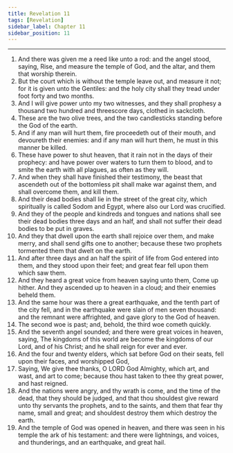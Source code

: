 ```yaml
---
title: Revelation 11
tags: [Revelation]
sidebar_label: Chapter 11
sidebar_position: 11
---
```


---
1. And there was given me a reed like unto a rod: and the angel stood, saying, Rise, and measure the temple of God, and the altar, and them that worship therein.
2. But the court which is without the temple leave out, and measure it not; for it is given unto the Gentiles: and the holy city shall they tread under foot forty and two months.
3. And I will give power unto my two witnesses, and they shall prophesy a thousand two hundred and threescore days, clothed in sackcloth.
4. These are the two olive trees, and the two candlesticks standing before the God of the earth.
5. And if any man will hurt them, fire proceedeth out of their mouth, and devoureth their enemies: and if any man will hurt them, he must in this manner be killed.
6. These have power to shut heaven, that it rain not in the days of their prophecy: and have power over waters to turn them to blood, and to smite the earth with all plagues, as often as they will.
7. And when they shall have finished their testimony, the beast that ascendeth out of the bottomless pit shall make war against them, and shall overcome them, and kill them.
8. And their dead bodies shall lie in the street of the great city, which spiritually is called Sodom and Egypt, where also our Lord was crucified.
9. And they of the people and kindreds and tongues and nations shall see their dead bodies three days and an half, and shall not suffer their dead bodies to be put in graves.
10. And they that dwell upon the earth shall rejoice over them, and make merry, and shall send gifts one to another; because these two prophets tormented them that dwelt on the earth.
11. And after three days and an half the spirit of life from God entered into them, and they stood upon their feet; and great fear fell upon them which saw them.
12. And they heard a great voice from heaven saying unto them, Come up hither. And they ascended up to heaven in a cloud; and their enemies beheld them.
13. And the same hour was there a great earthquake, and the tenth part of the city fell, and in the earthquake were slain of men seven thousand: and the remnant were affrighted, and gave glory to the God of heaven.
14. The second woe is past; and, behold, the third woe cometh quickly.
15. And the seventh angel sounded; and there were great voices in heaven, saying, The kingdoms of this world are become the kingdoms of our Lord, and of his Christ; and he shall reign for ever and ever.
16. And the four and twenty elders, which sat before God on their seats, fell upon their faces, and worshipped God,
17. Saying, We give thee thanks, O LORD God Almighty, which art, and wast, and art to come; because thou hast taken to thee thy great power, and hast reigned.
18. And the nations were angry, and thy wrath is come, and the time of the dead, that they should be judged, and that thou shouldest give reward unto thy servants the prophets, and to the saints, and them that fear thy name, small and great; and shouldest destroy them which destroy the earth.
19. And the temple of God was opened in heaven, and there was seen in his temple the ark of his testament: and there were lightnings, and voices, and thunderings, and an earthquake, and great hail.